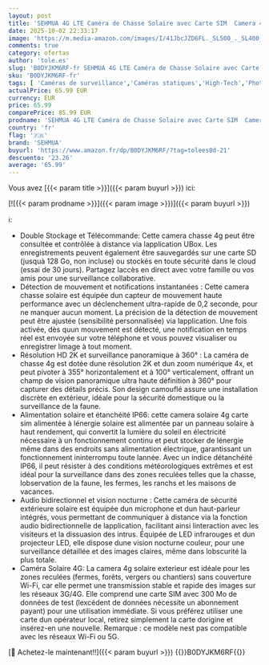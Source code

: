 ```yaml
---
layout: post
title: 'SEHMUA 4G LTE Caméra de Chasse Solaire avec Carte SIM  Camera 4G Solaire Exterieur sans Fil avec Détection PIR  Audio Bidirectionnel  Vision Nocturne Coloré  Etanche IP66'
date: 2025-10-02 22:33:17
image: 'https://m.media-amazon.com/images/I/41JbcJZD6FL._SL500_._SL400_.jpg'
comments: true
category: ofertas
author: 'tole.es'
slug: 'B0DYJKM6RF-fr SEHMUA 4G LTE Caméra de Chasse Solaire avec Carte SIM...'
sku: 'B0DYJKM6RF-fr'
tags: [ 'Caméras de surveillance','Caméras statiques','High-Tech','Photo et caméscopes','sehmua','🇫🇷', ]
actualPrice: 65.99 EUR
currency: EUR
price: 65.99
comparePrice: 85.99 EUR
prodname: 'SEHMUA 4G LTE Caméra de Chasse Solaire avec Carte SIM  Camera 4G Solaire Exterieur sans Fil avec Détection PIR  Audio Bidirectionnel  Vision Nocturne Coloré  Etanche IP66'
country: 'fr'
flag: '🇫🇷'
brand: 'SEHMUA'
buyurl: 'https://www.amazon.fr/dp/B0DYJKM6RF/?tag=tolees0d-21'
descuento: '23.26'
average: '65.99'
---
```


Vous avez [{{< param title >}}]({{< param buyurl >}}) ici:

[![{{< param prodname >}}]({{< param image >}})]({{< param buyurl >}})

ℹ️:

- Double Stockage et Télécommande: Cette camera chasse 4g peut être consultée et contrôlée à distance via lapplication UBox. Les enregistrements peuvent également être sauvegardés sur une carte SD (jusquà 128 Go, non incluse) ou stockés en toute sécurité dans le cloud (essai de 30 jours). Partagez laccès en direct avec votre famille ou vos amis pour une surveillance collaborative.
- Détection de mouvement et notifications instantanées : Cette camera chasse solaire est équipée dun capteur de mouvement haute performance avec un déclenchement ultra-rapide de 0,2 seconde, pour ne manquer aucun moment. La précision de la détection de mouvement peut être ajustée (sensibilité personnalisée) via lapplication. Une fois activée, dès quun mouvement est détecté, une notification en temps réel est envoyée sur votre téléphone et vous pouvez visualiser ou enregistrer limage à tout moment.
- Résolution HD 2K et surveillance panoramique à 360° : La caméra de chasse 4g est dotée dune résolution 2K et dun zoom numérique 4x, et peut pivoter à 355° horizontalement et à 100° verticalement, offrant un champ de vision panoramique ultra haute définition à 360° pour capturer des détails précis. Son design camouflé assure une installation discrète en extérieur, idéale pour la sécurité domestique ou la surveillance de la faune.
- Alimentation solaire et étanchéité IP66: cette camera solaire 4g carte sim alimentée à lénergie solaire est alimentée par un panneau solaire à haut rendement, qui convertit la lumière du soleil en électricité nécessaire à un fonctionnement continu et peut stocker de lénergie même dans des endroits sans alimentation électrique, garantissant un fonctionnement ininterrompu toute lannée. Avec un indice détanchéité IP66, il peut résister à des conditions météorologiques extrêmes et est idéal pour la surveillance dans des zones reculées telles que la chasse, lobservation de la faune, les fermes, les ranchs et les maisons de vacances.
- Audio bidirectionnel et vision nocturne : Cette caméra de sécurité extérieure solaire est équipée dun microphone et dun haut-parleur intégrés, vous permettant de communiquer à distance via la fonction audio bidirectionnelle de lapplication, facilitant ainsi linteraction avec les visiteurs et la dissuasion des intrus. Équipée de LED infrarouges et dun projecteur LED, elle dispose dune vision nocturne couleur, pour une surveillance détaillée et des images claires, même dans lobscurité la plus totale.
- Caméra Solaire 4G: La camera 4g solaire exterieur est idéale pour les zones reculées (fermes, forêts, vergers ou chantiers) sans couverture Wi-Fi, car elle permet une transmission stable et rapide des images sur les réseaux 3G/4G. Elle comprend une carte SIM avec 300 Mo de données de test (lexcédent de données nécessite un abonnement payant) pour une utilisation immédiate. Si vous préférez utiliser une carte dun opérateur local, retirez simplement la carte dorigine et insérez-en une nouvelle. Remarque : ce modèle nest pas compatible avec les réseaux Wi-Fi ou 5G.

[🛒 Achetez-le maintenant!!]({{< param buyurl >}})
{{<world>}}B0DYJKM6RF{{</world>}}
